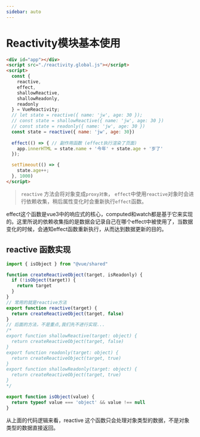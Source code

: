 ```yaml
---
sidebar: auto
---
```


# Reactivity模块基本使用
```html
<div id="app"></div>
<script src="./reactivity.global.js"></script>
<script>
  const { 
    reactive, 
    effect, 
    shallowReactive, 
    shallowReadonly, 
    readonly 
  } = VueReactivity;
  // let state = reactive({ name: 'jw', age: 30 });
  // const state = shallowReactive({ name: 'jw', age: 30 })
  // const state = readonly({ name: 'jw', age: 30 })
  const state = reactive({ name: 'jw', age: 30})
  
  effect(() => { // 副作用函数 (effect执行渲染了页面)
    app.innerHTML = state.name + '今年' + state.age + '岁了'
  });

  setTimeout(() => {
    state.age++;
  }, 1000)
</script>
```

> `reactive` 方法会将对象变成`proxy对象`， `effect`中使用`reactive`对象时会进行依赖收集，稍后属性变化时会重新执行`effect`函数。

effect这个函数是vue3中的响应式的核心，computed和watch都是基于它来实现的。这里所说的依赖收集指的是数据会记录自己在哪个effect中被使用了，当数据变化的时候，会通知effect函数重新执行，从而达到数据更新的目的。


## reactive 函数实现
```js
import { isObject } from "@vue/shared"

function createReactiveObject(target, isReadonly) {
  if (!isObject(target)) {
    return target
  }
}
// 常用的就是reactive方法
export function reactive(target) {
  return createReactiveObject(target, false)
}
// 后面的方法，不是重点,我们先不进行实现... 
/*
export function shallowReactive(target: object) {
  return createReactiveObject(target, false)
}
export function readonly(target: object) {
  return createReactiveObject(target, true)
}
export function shallowReadonly(target: object) {
  return createReactiveObject(target, true)
}
*/
```

```javascript
export function isObject(value) {
  return typeof value === 'object' && value !== null
}
```

从上面的代码逻辑来看，reactive 这个函数只会处理对象类型的数据，不是对象类型的数据直接返回。
